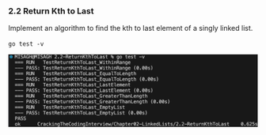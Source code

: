 ### 2.2 Return Kth to Last
Implement an algorithm to find the kth to last element of a singly linked list.

`go test -v`

![Test Result](_testResult.png)